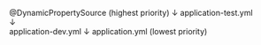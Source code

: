 

@DynamicPropertySource (highest priority)
↓
application-test.yml  
↓  
application-dev.yml
↓
application.yml (lowest priority)